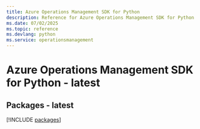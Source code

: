 ```yaml
---
title: Azure Operations Management SDK for Python
description: Reference for Azure Operations Management SDK for Python
ms.date: 07/02/2025
ms.topic: reference
ms.devlang: python
ms.service: operationsmanagement
---
```

# Azure Operations Management SDK for Python - latest
## Packages - latest
[!INCLUDE [packages](operations-management-index.md)]